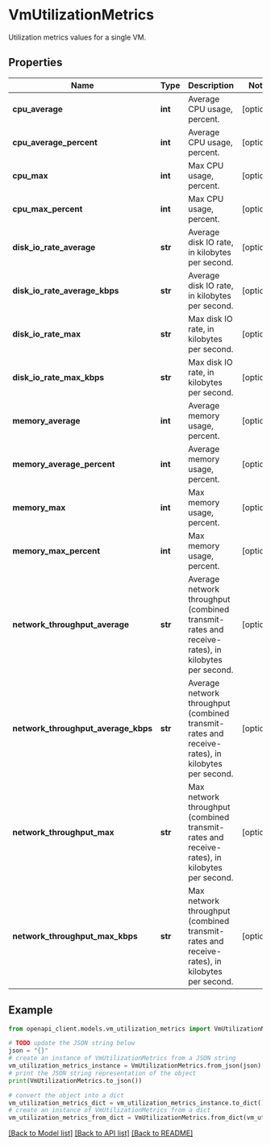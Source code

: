 # VmUtilizationMetrics

Utilization metrics values for a single VM.

## Properties

Name | Type | Description | Notes
------------ | ------------- | ------------- | -------------
**cpu_average** | **int** | Average CPU usage, percent. | [optional] 
**cpu_average_percent** | **int** | Average CPU usage, percent. | [optional] 
**cpu_max** | **int** | Max CPU usage, percent. | [optional] 
**cpu_max_percent** | **int** | Max CPU usage, percent. | [optional] 
**disk_io_rate_average** | **str** | Average disk IO rate, in kilobytes per second. | [optional] 
**disk_io_rate_average_kbps** | **str** | Average disk IO rate, in kilobytes per second. | [optional] 
**disk_io_rate_max** | **str** | Max disk IO rate, in kilobytes per second. | [optional] 
**disk_io_rate_max_kbps** | **str** | Max disk IO rate, in kilobytes per second. | [optional] 
**memory_average** | **int** | Average memory usage, percent. | [optional] 
**memory_average_percent** | **int** | Average memory usage, percent. | [optional] 
**memory_max** | **int** | Max memory usage, percent. | [optional] 
**memory_max_percent** | **int** | Max memory usage, percent. | [optional] 
**network_throughput_average** | **str** | Average network throughput (combined transmit-rates and receive-rates), in kilobytes per second. | [optional] 
**network_throughput_average_kbps** | **str** | Average network throughput (combined transmit-rates and receive-rates), in kilobytes per second. | [optional] 
**network_throughput_max** | **str** | Max network throughput (combined transmit-rates and receive-rates), in kilobytes per second. | [optional] 
**network_throughput_max_kbps** | **str** | Max network throughput (combined transmit-rates and receive-rates), in kilobytes per second. | [optional] 

## Example

```python
from openapi_client.models.vm_utilization_metrics import VmUtilizationMetrics

# TODO update the JSON string below
json = "{}"
# create an instance of VmUtilizationMetrics from a JSON string
vm_utilization_metrics_instance = VmUtilizationMetrics.from_json(json)
# print the JSON string representation of the object
print(VmUtilizationMetrics.to_json())

# convert the object into a dict
vm_utilization_metrics_dict = vm_utilization_metrics_instance.to_dict()
# create an instance of VmUtilizationMetrics from a dict
vm_utilization_metrics_from_dict = VmUtilizationMetrics.from_dict(vm_utilization_metrics_dict)
```
[[Back to Model list]](../README.md#documentation-for-models) [[Back to API list]](../README.md#documentation-for-api-endpoints) [[Back to README]](../README.md)


